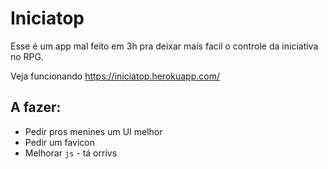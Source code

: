 # Iniciatop

Esse é um app mal feito em 3h pra deixar mais facil o controle da iniciativa no RPG.

Veja funcionando https://iniciatop.herokuapp.com/

## A fazer:

* Pedir pros menines um UI melhor
* Pedir um favicon
* Melhorar `js` - tá orrívs
